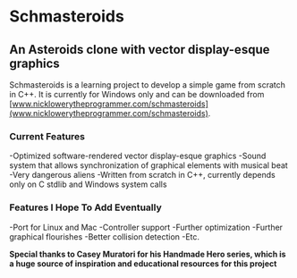 # Schmasteroids
## An Asteroids clone with vector display-esque graphics

Schmasteroids is a learning project to develop a simple game from scratch in C++.
It is currently for Windows only and can be downloaded from [www.nicklowerytheprogrammer.com/schmasteroids](www.nicklowerytheprogrammer.com/schmasteroids).

### Current Features
-Optimized software-rendered vector display-esque graphics
-Sound system that allows synchronization of graphical elements with musical beat
-Very dangerous aliens
-Written from scratch in C++, currently depends only on C stdlib and Windows system calls

### Features I Hope To Add Eventually
-Port for Linux and Mac
-Controller support
-Further optimization
-Further graphical flourishes
-Better collision detection
-Etc.

**Special thanks to Casey Muratori for his Handmade Hero series, which is a huge source of inspiration and educational resources for this project**
